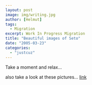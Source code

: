 ```yaml
---
layout: post
image: img/writing.jpg
author: [Helmut]
tags:
  - Migration
excerpt: Work In Progress Migration
title: "Beautiful images of Seto"
date: "2005-03-23"
categories: 
  - "justcuz"
---
```


Take a moment and relax...

also take a look at these pictures... [link](http://ww4.tiki.ne.jp/~mmurakami/setoy/map.html)
